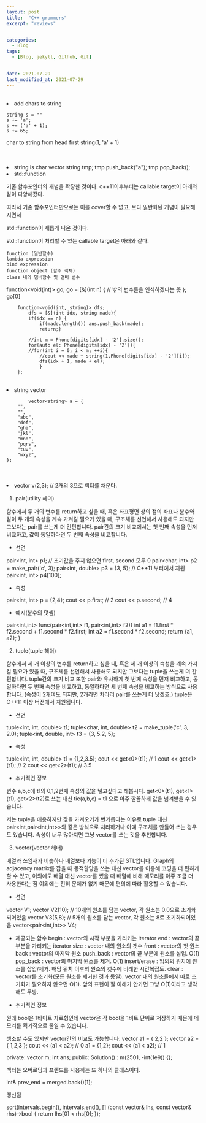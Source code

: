 ```yaml
---
layout: post
title:  "C++ grammers"
excerpt: "reviews"


categories:
  - Blog
tags:
  - [Blog, jekyll, Github, Git]

 
date: 2021-07-29
last_modified_at: 2021-07-29
---
```



<br/>

<li> add chars to string

    string s = ""
    s += 'a';
    s += ('a' + 1);
    s += 65;

char to string from head first
    string(1, 'a' + 1)

<br/> 

<br>

<li> string is char vector
string tmp;
tmp.push_back("a");
tmp.pop_back();

<br/>

<li> std::function

기존 함수포인터의 개념을 확장한 것이다. c++11이후부터는 callable target이 아래와 같이 다양해졌다.

따라서 기존 함수포인터만으로는 이를 cover할 수 없고, 보다 일반화된 개념이 필요해지면서

std::function이 새롭게 나온 것이다.



std::function이 처리할 수 있는 callable target은 아래와 같다.

    function (일반함수)
    lambda expression
    bind expression
    function object (함수 객체)
    class 내의 맴버함수 및 맴버 변수




function<void(int)> go;
        go = [&](int n) { // 밖의 변수들을 인식하겠다는 뜻
        };
      go[0]

        function<void(int, string)> dfs;
            dfs = [&](int idx, string made){
            if(idx == n) {
                if(made.length()) ans.push_back(made);
                return;}

            //int m = Phone[digits[idx] - '2'].size();
            for(auto el: Phone[digits[idx] - '2']){
            //for(int i = 0; i < m; ++i){
                //cout << made + string(1,Phone[digits[idx] - '2'][i]);
                dfs(idx + 1, made + el);
                }
        };


<br>

<li> string vector

            vector<string> a = {
        "",
        "",
        "abc",
        "def",
        "ghi",
        "jkl",
        "mno",
        "pqrs",
        "tuv",
        "wxyz",
    };

<br/>


<br>

<li> vector <int> v(2,3); // 2개의 3으로 백터를 채운다.

<br/>


1. pair(utility 헤더)

함수에서 두 개의 변수를 return하고 싶을 때, 혹은 좌표평면 상의 점의 좌표나 분수와 같이 두 개의 속성을 계속 가져갈 필요가 있을 때, 구조체를 선언해서 사용해도 되지만 그보다는 pair를 쓰는게 더 간편합니다. pair간의 크기 비교에서는 첫 번째 속성을 먼저 비교하고, 값이 동일하다면 두 번째 속성을 비교합니다.

- 선언

pair<int, int> p1;  // 초기값을 주지 않으면 first, second 모두 0
pair<char, int> p2 = make_pair('c', 3);
pair<int, double> p3 = {3, 5}; // C++11 부터에서 지원
pair<int, int> p4[100];

- 속성

pair<int, int> p = {2,4};
cout << p.first; // 2
cout << p.second; // 4

- 예시(분수의 덧셈)

pair<int,int> func(pair<int,int> f1, pair<int,int> f2){
int a1 = f1.first * f2.second + f1.second * f2.first;
int a2 = f1.second * f2.second;
return {a1, a2};
}

2. tuple(tuple 헤더)

함수에서 세 개 이상의 변수를 return하고 싶을 때, 혹은 세 개 이상의 속성을 계속 가져갈 필요가 있을 때, 구조체를 선언해서 사용해도 되지만 그보다는 tuple을 쓰는게 더 간편합니다. tuple간의 크기 비교 또한 pair와 유사하게 첫 번째 속성을 먼저 비교하고, 동일하다면 두 번째 속성을 비교하고, 동일하다면 세 번째 속성을 비교하는 방식으로 사용합니다. (속성이 2개여도 되지만, 2개라면 차라리 pair를 쓰는게 더 낫겠죠.) tuple은 C++11 이상 버전에서 지원됩니다.

- 선언

tuple<int, int, double> t1;
tuple<char, int, double> t2 = make_tuple('c', 3, 2.0);
tuple<int, double, int> t3 = {3, 5.2, 5};

- 속성

tuple<int, int, double> t1 = {1,2,3.5};
cout << get<0>(t1); // 1
cout << get<1>(t1); // 2
cout << get<2>(t1); // 3.5

- 추가적인 정보

변수 a,b,c에 t1의 0,1,2번째 속성의 값을 넣고싶다고 해봅시다. get<0>(t1), get<1>(t1), get<2>(t2)로 쓰는 대신 tie(a,b,c) = t1 으로 아주 깔끔하게 값을 넘겨받을 수 있습니다.

저는 tuple을 애용하지만 값을 가져오기가 번거롭다는 이유로 tuple 대신 pair<int,pair<int,int>>와 같은 방식으로 처리하거나 아예 구조체를 만들어 쓰는 경우도 있습니다. 속성이 너무 많아지면 그냥 vector를 쓰는 것을 추천합니다.

3. vector(vector 헤더)

배열과 쓰임새가 비슷하나 배열보다 기능이 더 추가된 STL입니다. Graph의 adjacency matrix를 잡을 때 동적할당을 쓰는 대신 vector를 이용해 코딩을 더 편하게 할 수 있고, 이외에도 배열 대신 vector를 썼을 때 배열에 비해 메모리를 아주 조금 더 사용한다는 점 이외에는 전혀 문제가 없기 때문에 편의에 따라 활용할 수 있습니다.

- 선언

vector<int> V1;
vector<double> V2(10);  // 10개의 원소를 담는 vector, 각 원소는 0.0으로 초기화되어있음
vector<int> V3(5,8); // 5개의 원소를 담는 vector, 각 원소는 8로 초기화되어있음
vector<pair<int,int>> V4;

- 제공되는 함수
begin : vector의 시작 부분을 가리키는 iterator
end : vector의 끝 부분을 가리키는 iterator
size : vector 내의 원소의 갯수
front : vector의 첫 원소
back : vector의 마지막 원소
push_back : vector의 끝 부분에 원소를 삽입. O(1)
pop_back : vector의 마지막 원소를 제거. O(1)
insert/erase : 임의의 위치에 원소를 삽입/제거. 해당 위치 이후의 원소의 갯수에 비례한 시간복잡도.
clear : vector를 초기화(모든 원소를 제거한 것과 동일). vector 내의 원소들에서 따로 초기화가 필요하지 않으면 O(1). 앞의 표현이 잘 이해가 안가면 그냥 O(1)이라고 생각해도 무방.

- 추가적인 정보

원래 bool은 1바이트 자료형인데 vector<bool>은 각 bool을 1비트 단위로 저장하기 때문에 메모리를 획기적으로 줄일 수 있습니다.

생소할 수도 있지만 vector간의 비교도 가능합니다.
vector<int> a1 = { 2,2 };
vector<int> a2 = { 1,2,3 };
cout << (a1 < a2); // 0
a1 = {1,2};
cout << (a1 < a2); // 1


private:
    vector<int> m;
    int ans;
public:
    Solution() : m(2501, -int(1e9)) {};


백터는 오버로딩과 프렌드를 사용하는 또 하나의 클래스이다.


int& prev_end = merged.back()[1];

갱신됨

sort(intervals.begin(), intervals.end(), [] (const vector<int>& lhs, const vector<int>& rhs)->bool {
            return lhs[0] < rhs[0];
        });

        
